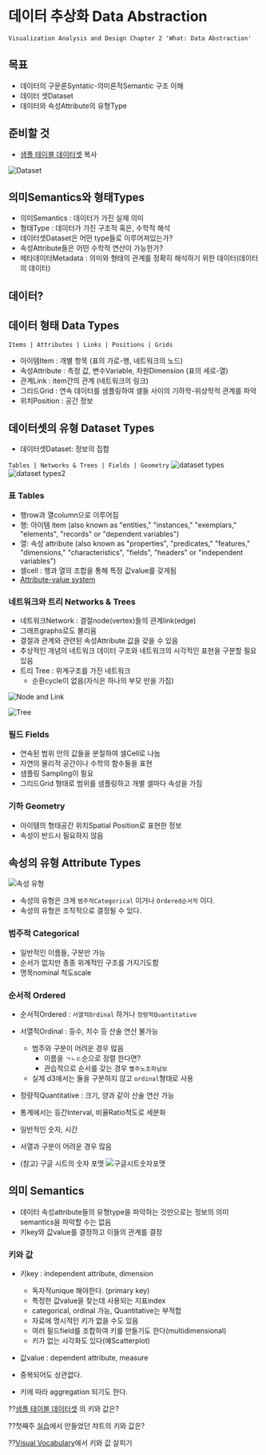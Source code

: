 데이터 추상화 Data Abstraction
=====
`Visualization Analysis and Design Chapter 2 'What: Data Abstraction'`

목표
---

-   데이터의 구문론Syntatic-의미론적Semantic 구조 이해
-   데이터 셋Dataset
-   데이터와 속성Attribute의 유형Type


준비할 것
---
-   [샘플 테이블 데이터셋](https://docs.google.com/spreadsheets/d/1pscuX2_wKafNT-NbJJ9nR_go4ugaZb0O8g0C0FsbPOs/edit?usp=sharing) 복사


 ![Dataset](https://cloud.githubusercontent.com/assets/253408/18230527/11fc54b4-72d9-11e6-9f4b-42b706a9e696.png)

의미Semantics와 형태Types
---
-   의미Semantics : 데이터가 가진 실제 의미
-   형태Type : 데이터가 가진 구조적 혹은, 수학적 해석
  - 데이터셋Dataset은 어떤 type들로 이루어져있는가?
  - 속성Attribute들은 어떤 수학적 연산이 가능한가?
-   메타데이터Metadata : 의미와 형태의 관계를 정확히 해석하기 위한 데이터(데이터의 데이터)

데이터?
---


데이터 형태 Data Types
---
 `Items | Attributes | Links | Positions | Grids`

 - 아이템Item : 개별 항목 (표의 가로-행, 네트워크의 노드)
 - 속성Attribute : 측정 값, 변수Variable, 차원Dimension (표의 세로-열)
 - 관계Link : item간의 관계 (네트워크의 링크)
 - 그리드Grid : 연속 데이터를 샘플링하여 셀들 사이의 기하학-위상학적 관계를 파악
 - 위치Position : 공간 정보


 데이터셋의 유형 Dataset Types
 ---
 - 데이터셋Dataset: 정보의 집합

`Tables | Networks & Trees | Fields | Geometry`
![dataset types](https://cloud.githubusercontent.com/assets/253408/18231032/28d4b320-72e8-11e6-8599-21f3c354c1fd.png)
![dataset types2](https://cloud.githubusercontent.com/assets/253408/18231033/2a2cf020-72e8-11e6-9f11-9c5f51b9480f.png)

### 표 Tables
 - 행row과 열column으로 이루어짐
  - 행: 아이템 item (also known as "entities," "instances," "exemplars," "elements", "records" or "dependent variables")
  - 열: 속성 attribute (also known as "properties", "predicates," "features," "dimensions," "characteristics", "fields", "headers" or "independent variables")
 - 셀cell : 행과 열의 조합을 통해 특정 값value를 갖게됨
 - [Attribute-value system](https://en.wikipedia.org/wiki/Attribute-value_system)

### 네트워크와 트리 Networks & Trees
 - 네트워크Network : 결절node(vertex)들의 관계link(edge)
 - 그래프graphs로도 불리움
 - 결절과 관계와 관련된 속성Attribute 값을 갖을 수 있음
 - 추상적인 개념의 네트워크 데이터 구조와 네트워크의 시각적인 표현을 구분할 필요 있음
 - 트리 Tree : 위계구조를 가진 네트워크
   - 순환cycle이 없음(자식은 하나의 부모 만을 가짐)

 ![Node and Link](https://upload.wikimedia.org/wikipedia/commons/2/29/Semantic_Network_7_Nodes_6_Links.jpg)

 ![Tree](https://www.tutorialspoint.com/data_structures_algorithms/images/binary_tree.jpg)

### 필드 Fields
 - 연속된 범위 안의 값들을 분절하여 셀Cell로 나눔
 - 자연의 물리적 공간이나 수학의 함수들을 표현
 - 샘플링 Sampling이 필요
 - 그리드Grid 형태로 범위를 샘플링하고 개별 셀마다 속성을 가짐

### 기하 Geometry
 - 아이템의 형태공간 위치Spatial Position로 표현한 정보
 - 속성이 반드시 필요하지 않음

속성의 유형 Attribute Types
---
![속성 유형](https://cloud.githubusercontent.com/assets/253408/18246520/1272c7f6-73a7-11e6-9c8c-339d0b9c5d51.png)

- 속성의 유형은 크게 `범주적Categorical` 이거나 `Ordered순서적` 이다.
- 속성의 유형은 조작적으로 결정될 수 있다.

### 범주적 Categorical
 - 일반적인 이름들, 구분만 가능
 - 순서가 없지만 종종 위계적인 구조를 가지기도함
 - 명목nominal 척도scale

### 순서적 Ordered
 - 순서적Ordered : `서열적Ordinal` 하거나 `정량적Quantitative`
 - 서열적Ordinal : 등수, 치수 등 산술 연산 불가능
   - 범주와 구분이 어려운 경우 많음
     - 이름을 `ㄱㄴㄷ`순으로 정렬 한다면?
     - 관습적으로 순서를 갖는 경우 `빨주노초파남보`
   - 실제 d3에서는 둘을 구분하지 않고 `ordinal`형태로 사용
 - 정량적Quantitative : 크기, 양과 같이 산술 연산 가능
  - 통계에서는 등간Interval, 비율Ratio척도로 세분화
  - 일반적인 숫자, 시간
  - 서열과 구분이 어려운 경우 많음



- (참고) 구글 시트의 숫자 포맷
![구글시트숫자포맷](https://cloud.githubusercontent.com/assets/253408/18231321/0f4ccbe0-72f2-11e6-9dbe-90ac16ac6b4a.png)


의미 Semantics
---
- 데이터 속성attribute들의 유형type을 파악하는 것만으로는 정보의 의미semantics을 파악할 수는 없음
- 키key와 값value를 결정하고 이들의 관계를 결정

### 키와 값
- 키key : independent attribute, dimension
  - 독자적unique 해야한다. (primary key)
  - 특정한 값value을 찾는데 사용되는 지표index  
  - categorical, ordinal 가능, Quantitative는 부적합
  - 자료에 명시적인 키가 없을 수도 있음
  - 여러 필드field를 조합하여 키를 만들기도 한다(multidimensional)
  - 키가 없는 시각화도 있다(예Scatterplot)

- 값value : dependent attribute, measure
 - 중복되어도 상관없다.
 - 키에 따라 aggregation 되기도 한다.

??[샘플 테이블 데이터셋](https://docs.google.com/spreadsheets/d/1pscuX2_wKafNT-NbJJ9nR_go4ugaZb0O8g0C0FsbPOs/edit?usp=sharing) 의 키와 값은?

??첫째주 [실습](../01/01_수업소개.md)에서 만들었던 챠트의 키와 값은?

??[Visual Vocabulary](https://github.com/ft-interactive/chart-doctor/blob/master/visual-vocabulary/Visual-vocabulary.pdf)에서 키와 값 살피기
